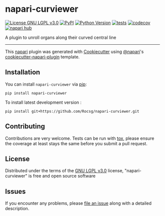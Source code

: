# napari-curviewer

[![License GNU LGPL v3.0](https://img.shields.io/pypi/l/napari-curviewer.svg?color=green)](https://github.com/Rocsg/napari-curviewer/raw/main/LICENSE)
[![PyPI](https://img.shields.io/pypi/v/napari-curviewer.svg?color=green)](https://pypi.org/project/napari-curviewer)
[![Python Version](https://img.shields.io/pypi/pyversions/napari-curviewer.svg?color=green)](https://python.org)
[![tests](https://github.com/Rocsg/napari-curviewer/workflows/tests/badge.svg)](https://github.com/Rocsg/napari-curviewer/actions)
[![codecov](https://codecov.io/gh/Rocsg/napari-curviewer/branch/main/graph/badge.svg)](https://codecov.io/gh/Rocsg/napari-curviewer)
[![napari hub](https://img.shields.io/endpoint?url=https://api.napari-hub.org/shields/napari-curviewer)](https://napari-hub.org/plugins/napari-curviewer)

A plugin to unroll organs along their curved central line

----------------------------------

This [napari] plugin was generated with [Cookiecutter] using [@napari]'s [cookiecutter-napari-plugin] template.

<!--
Don't miss the full getting started guide to set up your new package:
https://github.com/napari/cookiecutter-napari-plugin#getting-started

and review the napari docs for plugin developers:
https://napari.org/stable/plugins/index.html
-->

## Installation

You can install `napari-curviewer` via [pip]:

    pip install napari-curviewer



To install latest development version :

    pip install git+https://github.com/Rocsg/napari-curviewer.git


## Contributing

Contributions are very welcome. Tests can be run with [tox], please ensure
the coverage at least stays the same before you submit a pull request.

## License

Distributed under the terms of the [GNU LGPL v3.0] license,
"napari-curviewer" is free and open source software

## Issues

If you encounter any problems, please [file an issue] along with a detailed description.

[napari]: https://github.com/napari/napari
[Cookiecutter]: https://github.com/audreyr/cookiecutter
[@napari]: https://github.com/napari
[MIT]: http://opensource.org/licenses/MIT
[BSD-3]: http://opensource.org/licenses/BSD-3-Clause
[GNU GPL v3.0]: http://www.gnu.org/licenses/gpl-3.0.txt
[GNU LGPL v3.0]: http://www.gnu.org/licenses/lgpl-3.0.txt
[Apache Software License 2.0]: http://www.apache.org/licenses/LICENSE-2.0
[Mozilla Public License 2.0]: https://www.mozilla.org/media/MPL/2.0/index.txt
[cookiecutter-napari-plugin]: https://github.com/napari/cookiecutter-napari-plugin

[file an issue]: https://github.com/Rocsg/napari-curviewer/issues

[napari]: https://github.com/napari/napari
[tox]: https://tox.readthedocs.io/en/latest/
[pip]: https://pypi.org/project/pip/
[PyPI]: https://pypi.org/
